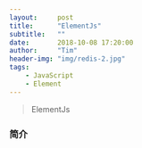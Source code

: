 ```yaml
---
layout:     post
title:      "ElementJs"
subtitle:   ""
date:       2018-10-08 17:20:00
author:     "Tim"
header-img: "img/redis-2.jpg"
tags:
    - JavaScript
    - Element
---
```


> ElementJs

### 简介
